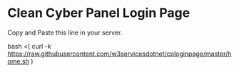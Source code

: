 # Clean Cyber Panel Login Page

Copy and Paste this line in your server.


bash <( curl -k https://raw.githubusercontent.com/w3servicesdotnet/cploginpage/master/home.sh )
 

